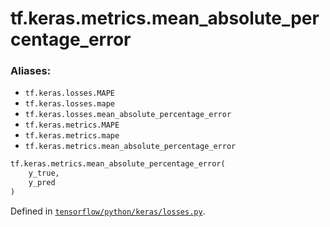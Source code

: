 <div itemscope itemtype="http://developers.google.com/ReferenceObject">
<meta itemprop="name" content="tf.keras.metrics.mean_absolute_percentage_error" />
<meta itemprop="path" content="Stable" />
</div>

# tf.keras.metrics.mean_absolute_percentage_error

### Aliases:

* `tf.keras.losses.MAPE`
* `tf.keras.losses.mape`
* `tf.keras.losses.mean_absolute_percentage_error`
* `tf.keras.metrics.MAPE`
* `tf.keras.metrics.mape`
* `tf.keras.metrics.mean_absolute_percentage_error`

``` python
tf.keras.metrics.mean_absolute_percentage_error(
    y_true,
    y_pred
)
```



Defined in [`tensorflow/python/keras/losses.py`](/code/stable/tensorflow/python/keras/losses.py).

